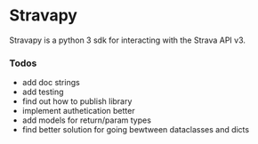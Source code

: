 # Stravapy 
Stravapy is a python 3 sdk for interacting with the Strava API v3.

### Todos
- add doc strings
- add testing
- find out how to publish library
- implement authetication better
- add models for return/param types
- find better solution for going bewtween dataclasses and dicts
